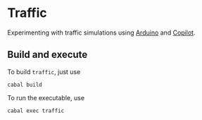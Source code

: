 # Traffic

Experimenting with traffic simulations using [Arduino](https://www.arduino.cc/) and [Copilot](https://copilot-language.github.io/).

## Build and execute

To build `traffic`, just use

`cabal build`

To run the executable, use

`cabal exec traffic`
